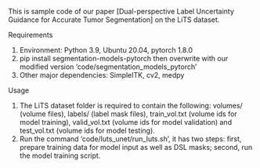 This is sample code of our paper [Dual-perspective Label Uncertainty Guidance for Accurate Tumor Segmentation] on the LiTS dataset.

Requirements
1) Environment: Python 3.9, Ubuntu 20.04, pytorch 1.8.0
2) pip install segmentation-models-pytorch
then overwrite with our modified version ‘code/segmentation_models_pytorch’
3) Other major dependencies: SimpleITK, cv2, medpy

Usage
1) The LiTS dataset folder is required to contain the following: volumes/ (volume files), labels/ 
(label mask files), train_vol.txt (volume ids for model training), valid_vol.txt (volume ids for 
model validation) and test_vol.txt (volume ids for model testing).
2) Run the command ‘code/luts_unet/run_luts.sh’, it has two steps: first, prepare training data for 
model input as well as DSL masks; second, run the model training script.
